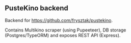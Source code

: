 ## PusteKino backend

Backend for https://github.com/frysztak/pustekino.

Contains Multikino scraper (using Pupeeteer), DB storage (Postgres/TypeORM) and exposes REST API (Express).
